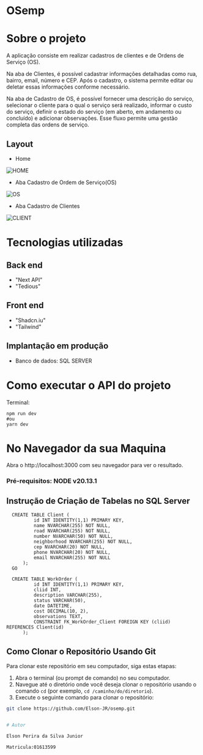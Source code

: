 # OSemp

# Sobre o projeto

A aplicação consiste em realizar cadastros de clientes e de Ordens de Serviço (OS).

Na aba de Clientes, é possível cadastrar informações detalhadas como rua, bairro, email, número e CEP. Após o cadastro, o sistema permite editar ou deletar essas informações conforme necessário.

Na aba de Cadastro de OS, é possível fornecer uma descrição do serviço, selecionar o cliente para o qual o serviço será realizado, informar o custo do serviço, definir o estado do serviço (em aberto, em andamento ou concluído) e adicionar observações. Esse fluxo permite uma gestão completa das ordens de serviço.

## Layout 
- Home 

![HOME](https://github.com/Elson-JR/osemp/assets/112088705/1a89e503-0196-424a-a269-5a786cdad883)

- Aba Cadastro de Ordem de Serviço(OS)

![OS](https://github.com/Elson-JR/osemp/assets/112088705/bae2ac31-9cc3-4de1-a392-e4d6e9cea0b4)

- Aba Cadastro de Clientes

![CLIENT](https://github.com/Elson-JR/osemp/assets/112088705/55e5ee52-f3a9-47b1-bc94-8764c544f72a)


# Tecnologias utilizadas
## Back end
- "Next API"
- "Tedious"

## Front end
- "Shadcn.iu"
- "Tailwind"

## Implantação em produção

- Banco de dados: SQL SERVER

# Como executar o API do projeto 

Terminal:  

    npm run dev 
    #ou 
    yarn dev 
    
# No Navegador da sua Maquina
Abra o http://localhost:3000 com seu navegador para ver o resultado.  

### Pré-requisitos: NODE v20.13.1

## Instrução de Criação de Tabelas no SQL Server 
      CREATE TABLE Client (
              id INT IDENTITY(1,1) PRIMARY KEY,
              name NVARCHAR(255) NOT NULL,
              road NVARCHAR(255) NOT NULL,
              number NVARCHAR(50) NOT NULL,
              neighborhood NVARCHAR(255) NOT NULL,
              cep NVARCHAR(20) NOT NULL,
              phone NVARCHAR(20) NOT NULL,
              email NVARCHAR(255) NOT NULL
          );
      GO
      
      CREATE TABLE WorkOrder (
              id INT IDENTITY(1,1) PRIMARY KEY,
              cliid INT,
              description VARCHAR(255),
              status VARCHAR(50),
              date DATETIME,
              cost DECIMAL(10, 2),
              observations TEXT,
              CONSTRAINT FK_WorkOrder_Client FOREIGN KEY (cliid) REFERENCES Client(id)
          );

## Como Clonar o Repositório Usando Git

Para clonar este repositório em seu computador, siga estas etapas:

1. Abra o terminal (ou prompt de comando) no seu computador.
2. Navegue até o diretório onde você deseja clonar o repositório usando o comando `cd` (por exemplo, `cd /caminho/do/diretorio`).
3. Execute o seguinte comando para clonar o repositório:

```sh
git clone https://github.com/Elson-JR/osemp.git


# Autor

Elson Perira da Silva Junior

Matricula:01613599

